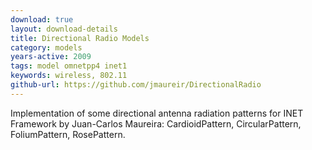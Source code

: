 ```yaml
---
download: true
layout: download-details
title: Directional Radio Models
category: models
years-active: 2009
tags: model omnetpp4 inet1
keywords: wireless, 802.11
github-url: https://github.com/jmaureir/DirectionalRadio
---
```


Implementation of some directional antenna radiation patterns for INET Framework
by Juan-Carlos Maureira: CardioidPattern, CircularPattern, FoliumPattern, RosePattern.
